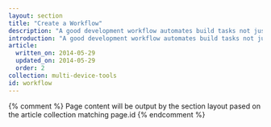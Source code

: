 ```yaml
---
layout: section
title: "Create a Workflow"
description: "A good development workflow automates build tasks not just to save you time, but to make sure your site is responsive and performant as you code. Learn what a build process is, what tasks should be automated in your development workflow, and how to incorporate the Web Starter Kit into your workflow."
introduction: "A good development workflow automates build tasks not just to save you time, but to make sure your site is responsive and performant as you code. Learn what a build process is, what tasks should be automated in your development workflow, and how to incorporate the Web Starter Kit into your workflow."
article:
  written_on: 2014-05-29
  updated_on: 2014-05-29
  order: 2
collection: multi-device-tools
id: workflow
---
```

{% comment %}
Page content will be output by the section layout pased on the article collection matching page.id
{% endcomment %}


